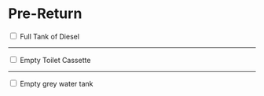 <link href="../styles/custom.css" rel="stylesheet" />

# Pre-Return

<input type="checkbox" id="diesel" /><label for="diesel"> Full Tank of Diesel</label>
<hr />
<input type="checkbox" id="toilet" /><label for="toilet"> Empty Toilet Cassette</label>
<hr />
<input type="checkbox" id="grey-water-tank" /><label for="grey-water-tank"> Empty grey water tank</label>
